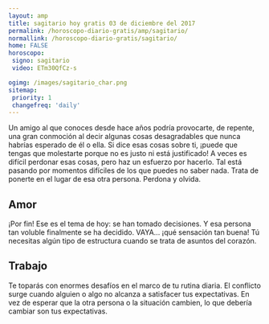 ```yaml
---
layout: amp
title: sagitario hoy gratis 03 de diciembre del 2017 
permalink: /horoscopo-diario-gratis/amp/sagitario/
normallink: /horoscopo-diario-gratis/sagitario/
home: FALSE
horoscopo:
 signo: sagitario
 video: ETm30QfCz-s

ogimg: /images/sagitario_char.png
sitemap:
 priority: 1
 changefreq: 'daily'
---
```



Un amigo al que conoces desde hace años podría provocarte, de repente, una gran conmoción al decir algunas cosas desagradables que nunca habrías esperado de él o ella. Si dice esas cosas sobre ti, ¡puede que tengas que molestarte porque no es justo ni está justificado! A veces es difícil perdonar esas cosas, pero haz un esfuerzo por hacerlo. Tal está pasando por momentos difíciles de los que puedes no saber nada. Trata de ponerte en el lugar de esa otra persona. Perdona y olvida.

## Amor

¡Por fin! Ese es el tema de hoy: se han tomado decisiones. Y esa persona tan voluble finalmente se ha decidido. VAYA... ¡qué sensación tan buena! Tú necesitas algún tipo de estructura cuando se trata de asuntos del corazón.

## Trabajo

Te toparás con enormes desafíos en el marco de tu rutina diaria. El conflicto surge cuando alguien o algo no alcanza a satisfacer tus expectativas. En vez de esperar que la otra persona o la situación cambien, lo que debería cambiar son tus expectativas.